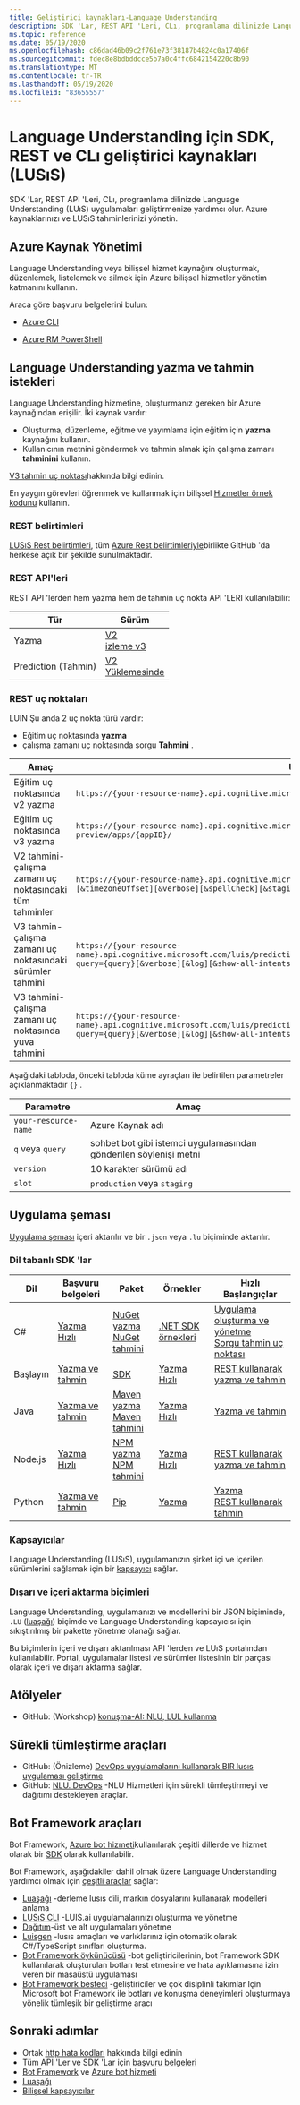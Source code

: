 ```yaml
---
title: Geliştirici kaynakları-Language Understanding
description: SDK 'Lar, REST API 'Leri, CLı, programlama dilinizde Language Understanding (LUıS) uygulamaları geliştirmenize yardımcı olur. Azure kaynaklarınızı ve LUSıS tahminlerinizi yönetin.
ms.topic: reference
ms.date: 05/19/2020
ms.openlocfilehash: c86dad46b09c2f761e73f38187b4824c0a17406f
ms.sourcegitcommit: fdec8e8bdbddcce5b7a0c4ffc6842154220c8b90
ms.translationtype: MT
ms.contentlocale: tr-TR
ms.lasthandoff: 05/19/2020
ms.locfileid: "83655557"
---
```

# <a name="sdk-rest-and-cli-developer-resources-for-language-understanding-luis"></a>Language Understanding için SDK, REST ve CLı geliştirici kaynakları (LUSıS)

SDK 'Lar, REST API 'Leri, CLı, programlama dilinizde Language Understanding (LUıS) uygulamaları geliştirmenize yardımcı olur. Azure kaynaklarınızı ve LUSıS tahminlerinizi yönetin.

## <a name="azure-resource-management"></a>Azure Kaynak Yönetimi

Language Understanding veya bilişsel hizmet kaynağını oluşturmak, düzenlemek, listelemek ve silmek için Azure bilişsel hizmetler yönetim katmanını kullanın.

Araca göre başvuru belgelerini bulun:

* [Azure CLI](https://docs.microsoft.com/cli/azure/cognitiveservices#az-cognitiveservices-list)

* [Azure RM PowerShell](https://docs.microsoft.com/powershell/module/azurerm.cognitiveservices/?view=azurermps-4.4.1#cognitive_services)


## <a name="language-understanding-authoring-and-prediction-requests"></a>Language Understanding yazma ve tahmin istekleri

Language Understanding hizmetine, oluşturmanız gereken bir Azure kaynağından erişilir. İki kaynak vardır:

* Oluşturma, düzenleme, eğitme ve yayımlama için eğitim için **yazma** kaynağını kullanın.
* Kullanıcının metnini göndermek ve tahmin almak için çalışma zamanı **tahminini** kullanın.

[V3 tahmin uç noktası](luis-migration-api-v3.md)hakkında bilgi edinin.

En yaygın görevleri öğrenmek ve kullanmak için bilişsel [Hizmetler örnek kodunu](https://github.com/Azure-Samples/cognitive-services-quickstart-code) kullanın.

### <a name="rest-specifications"></a>REST belirtimleri

[LUSıS Rest belirtimleri](https://github.com/Azure/azure-rest-api-specs/tree/master/specification/cognitiveservices/data-plane/LUIS), tüm [Azure Rest belirtimleriyle](https://github.com/Azure/azure-rest-api-specs)birlikte GitHub 'da herkese açık bir şekilde sunulmaktadır.

### <a name="rest-apis"></a>REST API'leri

REST API 'lerden hem yazma hem de tahmin uç nokta API 'LERI kullanılabilir:

|Tür|Sürüm|
|--|--|
|Yazma|[V2](https://go.microsoft.com/fwlink/?linkid=2092087)<br>[izleme v3](https://westeurope.dev.cognitive.microsoft.com/docs/services/luis-programmatic-apis-v3-0-preview)|
|Prediction (Tahmin)|[V2](https://go.microsoft.com/fwlink/?linkid=2092356)<br>[Yüklemesinde](https://westcentralus.dev.cognitive.microsoft.com/docs/services/luis-endpoint-api-v3-0/)|

### <a name="rest-endpoints"></a>REST uç noktaları

LUIN Şu anda 2 uç nokta türü vardır:

* Eğitim uç noktasında **yazma**
* çalışma zamanı uç noktasında sorgu **Tahmini** .

|Amaç|URL|
|--|--|
|Eğitim uç noktasında v2 yazma|`https://{your-resource-name}.api.cognitive.microsoft.com/luis/api/v2.0/apps/{appID}/`|
|Eğitim uç noktasında v3 yazma|`https://{your-resource-name}.api.cognitive.microsoft.com/luis/authoring/v3.0-preview/apps/{appID}/`|
|V2 tahmini-çalışma zamanı uç noktasındaki tüm tahminler|`https://{your-resource-name}.api.cognitive.microsoft.com/luis/v2.0/apps/{appId}?q={q}[&timezoneOffset][&verbose][&spellCheck][&staging][&bing-spell-check-subscription-key][&log]`|
|V3 tahmin-çalışma zamanı uç noktasındaki sürümler tahmini|`https://{your-resource-name}.api.cognitive.microsoft.com/luis/prediction/v3.0/apps/{appId}/versions/{versionId}/predict?query={query}[&verbose][&log][&show-all-intents]`|
|V3 tahmini-çalışma zamanı uç noktasında yuva tahmini|`https://{your-resource-name}.api.cognitive.microsoft.com/luis/prediction/v3.0/apps/{appId}/slots/{slotName}/predict?query={query}[&verbose][&log][&show-all-intents]`|

Aşağıdaki tabloda, önceki tabloda küme ayraçları ile belirtilen parametreler açıklanmaktadır `{}` .

|Parametre|Amaç|
|--|--|
|`your-resource-name`|Azure Kaynak adı|
|`q` veya `query`|sohbet bot gibi istemci uygulamasından gönderilen söylenişi metni|
|`version`|10 karakter sürümü adı|
|`slot`| `production` veya `staging`|

## <a name="app-schema"></a>Uygulama şeması

[Uygulama şeması](app-schema-definition.md) içeri aktarılır ve bir `.json` veya `.lu` biçiminde aktarılır.

### <a name="language-based-sdks"></a>Dil tabanlı SDK 'lar

|Dil |Başvuru belgeleri|Paket|Örnekler|Hızlı Başlangıçlar|
|--|--|--|--|--|
|C#|[Yazma](https://docs.microsoft.com/dotnet/api/microsoft.azure.cognitiveservices.language.luis.authoring?view=azure-dotnet)</br>[Hızlı](https://docs.microsoft.com/dotnet/api/microsoft.azure.cognitiveservices.language.luis.runtime?view=azure-dotnet)|[NuGet yazma](https://www.nuget.org/packages/Microsoft.Azure.CognitiveServices.Language.LUIS.Authoring/)<br>[NuGet tahmini](https://www.nuget.org/packages/Microsoft.Azure.CognitiveServices.Language.LUIS.Runtime/)|[.NET SDK örnekleri](https://github.com/Azure-Samples/cognitive-services-dotnet-sdk-samples/tree/master/LUIS)|[Uygulama oluşturma ve yönetme](sdk-authoring.md?pivots=programming-language-csharp)<br>[Sorgu tahmin uç noktası](sdk-query-prediction-endpoint.md)|
|Başlayın|[Yazma ve tahmin](https://godoc.org/github.com/Azure/azure-sdk-for-go/services/cognitiveservices/v2.0/luis)|[SDK](https://github.com/Azure/azure-sdk-for-go/tree/master/services/cognitiveservices/v2.0/luis)|[Yazma](https://github.com/Azure-Samples/cognitive-services-language-understanding/tree/master/documentation-samples/quickstarts/change-model/go)<br>[Hızlı](https://github.com/Azure-Samples/cognitive-services-language-understanding/tree/master/documentation-samples/quickstarts/analyze-text/go)|[REST kullanarak yazma ve tahmin](luis-get-started-get-intent-from-rest.md)|
|Java|[Yazma ve tahmin](https://docs.microsoft.com/java/api/overview/azure/cognitiveservices/client/languageunderstanding?view=azure-java-stable)|[Maven yazma](https://search.maven.org/artifact/com.microsoft.azure.cognitiveservices/azure-cognitiveservices-luis-authoring)<br>[Maven tahmini](https://search.maven.org/artifact/com.microsoft.azure.cognitiveservices/azure-cognitiveservices-luis-runtime)|[Yazma](https://github.com/Azure-Samples/cognitive-services-language-understanding/tree/master/documentation-samples/quickstarts/change-model/java)<br>[Hızlı](https://github.com/Azure-Samples/cognitive-services-language-understanding/tree/master/documentation-samples/quickstarts/analyze-text/java)|[Yazma ve tahmin](luis-get-started-get-intent-from-rest.md)
|Node.js|[Yazma](https://docs.microsoft.com/javascript/api/@azure/cognitiveservices-luis-authoring/?view=azure-node-latest)<br>[Hızlı](https://docs.microsoft.com/javascript/api/@azure/cognitiveservices-luis-runtime/?view=azure-node-latest)|[NPM yazma](https://www.npmjs.com/package/@azure/cognitiveservices-luis-authoring)<br>[NPM tahmini](https://www.npmjs.com/package/@azure/cognitiveservices-luis-runtime)|[Yazma](https://github.com/Azure-Samples/cognitive-services-language-understanding/tree/master/documentation-samples/quickstarts/change-model/node)<br>[Hızlı](https://github.com/Azure-Samples/cognitive-services-language-understanding/tree/master/documentation-samples/quickstarts/analyze-text/node)|[REST kullanarak yazma ve tahmin](luis-get-started-get-intent-from-rest.md)|
|Python|[Yazma ve tahmin](sdk-authoring.md?pivots=programming-language-python)|[Pip](https://pypi.org/project/azure-cognitiveservices-language-luis/)|[Yazma](https://github.com/Azure-Samples/cognitive-services-quickstart-code/blob/master/python/LUIS/application_quickstart.py)|[Yazma](sdk-authoring.md?pivots=programming-language-python)<br>[REST kullanarak tahmin](luis-get-started-get-intent-from-rest.md)


### <a name="containers"></a>Kapsayıcılar

Language Understanding (LUSıS), uygulamanızın şirket içi ve içerilen sürümlerini sağlamak için bir [kapsayıcı](luis-container-howto.md) sağlar.

### <a name="export-and-import-formats"></a>Dışarı ve içeri aktarma biçimleri

Language Understanding, uygulamanızı ve modellerini bir JSON biçiminde, `.LU` ([luaşağı](https://github.com/microsoft/botbuilder-tools/blob/master/packages/Ludown)) biçimde ve Language Understanding kapsayıcısı için sıkıştırılmış bir pakette yönetme olanağı sağlar.

Bu biçimlerin içeri ve dışarı aktarılması API 'lerden ve LUıS portalından kullanılabilir. Portal, uygulamalar listesi ve sürümler listesinin bir parçası olarak içeri ve dışarı aktarma sağlar.

## <a name="workshops"></a>Atölyeler

* GitHub: (Workshop) [konuşma-AI: NLU, LUL kullanma](https://github.com/GlobalAICommunity/Workshop-Conversational-AI)

## <a name="continuous-integration-tools"></a>Sürekli tümleştirme araçları

* GitHub: (Önizleme) [DevOps uygulamalarını kullanarak BIR lusıs uygulaması geliştirme](https://github.com/Azure-Samples/LUIS-DevOps-Template)
* GitHub: [NLU. DevOps](https://github.com/microsoft/NLU.DevOps) -NLU Hizmetleri için sürekli tümleştirmeyi ve dağıtımı destekleyen araçlar.

## <a name="bot-framework-tools"></a>Bot Framework araçları

Bot Framework, [Azure bot hizmeti](https://dev.botframework.com/)kullanılarak çeşitli dillerde ve hizmet olarak bir [SDK](https://github.com/Microsoft/botframework) olarak kullanılabilir.

Bot Framework, aşağıdakiler dahil olmak üzere Language Understanding yardımcı olmak için [çeşitli araçlar](https://github.com/microsoft/botbuilder-tools) sağlar:

* [Luaşağı](https://github.com/microsoft/botbuilder-tools/blob/master/packages/Ludown) -derleme lusıs dili, markın dosyalarını kullanarak modelleri anlama
* [LUSıS CLI](https://github.com/microsoft/botbuilder-tools/blob/master/packages/LUIS) -LUIS.ai uygulamalarınızı oluşturma ve yönetme
* [Dağıtım](https://github.com/microsoft/botbuilder-tools/blob/master/packages/Dispatch)-üst ve alt uygulamaları yönetme
* [Luisgen](https://github.com/microsoft/botbuilder-tools/blob/master/packages/LUISGen) -lusıs amaçları ve varlıklarınız için otomatik olarak C#/TypeScript sınıfları oluşturma.
* [Bot Framework öykünücüsü](https://github.com/Microsoft/BotFramework-Emulator/releases) -bot geliştiricilerinin, bot Framework SDK kullanılarak oluşturulan botları test etmesine ve hata ayıklamasına izin veren bir masaüstü uygulaması
* [Bot Framework besteci](https://github.com/microsoft/BotFramework-Composer/blob/stable/README.md) -geliştiriciler ve çok disiplinli takımlar Için Microsoft bot Framework ile botları ve konuşma deneyimleri oluşturmaya yönelik tümleşik bir geliştirme aracı

## <a name="next-steps"></a>Sonraki adımlar

* Ortak [http hata kodları](luis-reference-response-codes.md) hakkında bilgi edinin
* Tüm API 'Ler ve SDK 'Lar için [başvuru belgeleri](https://docs.microsoft.com/azure/index)
* [Bot Framework](https://github.com/Microsoft/botbuilder-dotnet) ve [Azure bot hizmeti](https://dev.botframework.com/)
* [Luaşağı](https://github.com/microsoft/botbuilder-tools/blob/master/packages/Ludown)
* [Bilişsel kapsayıcılar](../cognitive-services-container-support.md)
